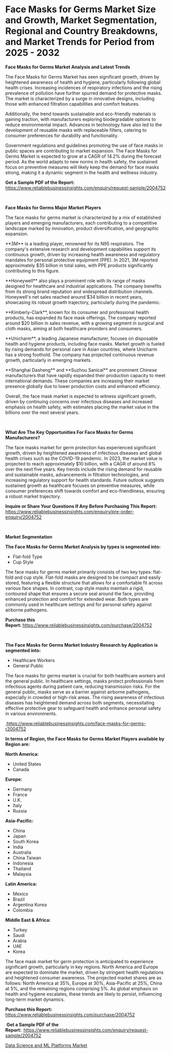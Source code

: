 <p><h1>Face Masks for Germs Market Size and Growth, Market Segmentation, Regional and Country Breakdowns, and Market Trends for Period from 2025 -  2032</h1></p><p><strong>Face Masks for Germs Market Analysis and Latest Trends</strong></p>
<p><p>The Face Masks for Germs Market has seen significant growth, driven by heightened awareness of health and hygiene, particularly following global health crises. Increasing incidences of respiratory infections and the rising prevalence of pollution have further spurred demand for protective masks. The market is characterized by a surge in innovative designs, including those with enhanced filtration capabilities and comfort features. </p><p>Additionally, the trend towards sustainable and eco-friendly materials is gaining traction, with manufacturers exploring biodegradable options to reduce environmental impact. Advances in technology have also led to the development of reusable masks with replaceable filters, catering to consumer preferences for durability and functionality.</p><p>Government regulations and guidelines promoting the use of face masks in public spaces are contributing to market expansion. The Face Masks for Germs Market is expected to grow at a CAGR of 14.2% during the forecast period. As the world adapts to new norms in health safety, the sustained focus on preventive measures will likely keep the demand for face masks strong, making it a dynamic segment in the health and wellness industry.</p></p>
<p><strong>Get a Sample PDF of the Report:&nbsp;</strong> <a href="https://www.reliablebusinessinsights.com/enquiry/request-sample/2004752?utm_campaign=118&utm_medium=2&utm_source=Github&utm_content=ia&utm_term=15012025&utm_id=face-masks-for-germs">https://www.reliablebusinessinsights.com/enquiry/request-sample/2004752</a></p>
<p>&nbsp;</p>
<p><strong>Face Masks for Germs Major Market Players</strong></p>
<p><p>The face masks for germs market is characterized by a mix of established players and emerging manufacturers, each contributing to a competitive landscape marked by innovation, product diversification, and geographic expansion.</p><p>**3M** is a leading player, renowned for its N95 respirators. The company's extensive research and development capabilities support its continuous growth, driven by increasing health awareness and regulatory mandates for personal protective equipment (PPE). In 2021, 3M reported approximately $35 billion in total sales, with PPE products significantly contributing to this figure.</p><p>**Honeywell** also plays a prominent role with its range of masks designed for healthcare and industrial applications. The company benefits from its strong brand reputation and widespread distribution channels. Honeywell's net sales reached around $34 billion in recent years, showcasing its robust growth trajectory, particularly during the pandemic.</p><p>**Kimberly-Clark**, known for its consumer and professional health products, has expanded its face mask offerings. The company reported around $20 billion in sales revenue, with a growing segment in surgical and cloth masks, aiming at both healthcare providers and consumers.</p><p>**Unicharm**, a leading Japanese manufacturer, focuses on disposable health and hygiene products, including face masks. Market growth is fueled by rising demands for personal care in Asian countries, where Unicharm has a strong foothold. The company has projected continuous revenue growth, particularly in emerging markets.</p><p>**Shanghai Dasheng** and **Suzhou Sanical** are prominent Chinese manufacturers that have rapidly expanded their production capacity to meet international demands. These companies are increasing their market presence globally due to lower production costs and enhanced efficiency.</p><p>Overall, the face mask market is expected to witness significant growth, driven by continuing concerns over infectious diseases and increased emphasis on health safety, with estimates placing the market value in the billions over the next several years.</p></p>
<p>&nbsp;</p>
<p><strong>What Are The Key Opportunities For Face Masks for Germs Manufacturers?</strong></p>
<p><p>The face masks market for germ protection has experienced significant growth, driven by heightened awareness of infectious diseases and global health crises such as the COVID-19 pandemic. In 2023, the market value is projected to reach approximately $10 billion, with a CAGR of around 8% over the next five years. Key trends include the rising demand for reusable and sustainable masks, advancements in filtration technologies, and increasing regulatory support for health standards. Future outlook suggests sustained growth as healthcare focuses on preventive measures, while consumer preferences shift towards comfort and eco-friendliness, ensuring a robust market trajectory.</p></p>
<p><strong>Inquire or Share Your Questions If Any Before Purchasing This Report:</strong> <a href="https://www.reliablebusinessinsights.com/enquiry/pre-order-enquiry/2004752?utm_campaign=118&utm_medium=2&utm_source=Github&utm_content=ia&utm_term=15012025&utm_id=face-masks-for-germs">https://www.reliablebusinessinsights.com/enquiry/pre-order-enquiry/2004752</a></p>
<p>&nbsp;</p>
<p><strong>Market Segmentation</strong></p>
<p><strong>The Face Masks for Germs Market Analysis by types is segmented into:</strong></p>
<p><ul><li>Flat-fold Type</li><li>Cup Style</li></ul></p>
<p><p>The face masks for germs market primarily consists of two key types: flat-fold and cup style. Flat-fold masks are designed to be compact and easily stored, featuring a flexible structure that allows for a comfortable fit across various face shapes. In contrast, cup style masks maintain a rigid, contoured shape that ensures a secure seal around the face, providing enhanced protection and comfort for extended wear. Both types are commonly used in healthcare settings and for personal safety against airborne pathogens.</p></p>
<p><strong>Purchase this Report:&nbsp;</strong><a href="https://www.reliablebusinessinsights.com/purchase/2004752?utm_campaign=118&utm_medium=2&utm_source=Github&utm_content=ia&utm_term=15012025&utm_id=face-masks-for-germs">https://www.reliablebusinessinsights.com/purchase/2004752</a></p>
<p>&nbsp;</p>
<p><strong>The Face Masks for Germs Market Industry Research by Application is segmented into:</strong></p>
<p><ul><li>Healthcare Workers</li><li>General Public</li></ul></p>
<p><p>The face masks for germs market is crucial for both healthcare workers and the general public. In healthcare settings, masks protect professionals from infectious agents during patient care, reducing transmission risks. For the general public, masks serve as a barrier against airborne pathogens, especially in crowded or high-risk areas. The rising awareness of infectious diseases has heightened demand across both segments, necessitating effective protective gear to safeguard health and enhance personal safety in various environments.</p></p>
<p><a href="https://www.reliablebusinessinsights.com/face-masks-for-germs-r2004752?utm_campaign=118&utm_medium=2&utm_source=Github&utm_content=ia&utm_term=15012025&utm_id=face-masks-for-germs">&nbsp;https://www.reliablebusinessinsights.com/face-masks-for-germs-r2004752</a></p>
<p><strong>In terms of Region, the Face Masks for Germs Market Players available by Region are:</strong></p>
<p>
    <p> <strong> North America: </strong>
        <ul>
            <li>United States</li>
            <li>Canada</li>
        </ul>
        </p> 
    <p> <strong> Europe: </strong>
        <ul>
            <li>Germany</li>
            <li>France</li>
            <li>U.K.</li>
            <li>Italy</li>
            <li>Russia</li>
        </ul>
        </p> 
    <p> <strong> Asia-Pacific: </strong>
        <ul>
            <li>China</li>
            <li>Japan</li>
            <li>South Korea</li>
            <li>India</li>
            <li>Australia</li>
            <li>China Taiwan</li>
            <li>Indonesia</li>
            <li>Thailand</li>
            <li>Malaysia</li>
        </ul>
        </p> 
    <p> <strong> Latin America: </strong>
        <ul>
            <li>Mexico</li>
            <li>Brazil</li>
            <li>Argentina Korea</li>
            <li>Colombia</li>
        </ul>
        </p> 
    <p> <strong> Middle East & Africa: </strong>
        <ul>
            <li>Turkey</li>
            <li>Saudi</li>
            <li>Arabia</li>
            <li>UAE</li>
            <li>Korea</li>
        </ul>
    </p>
    </p>
<p><p>The face mask market for germ protection is anticipated to experience significant growth, particularly in key regions. North America and Europe are expected to dominate the market, driven by stringent health regulations and heightened consumer awareness. The projected market shares are as follows: North America at 35%, Europe at 30%, Asia-Pacific at 25%, China at 5%, and the remaining regions comprising 5%. As global emphasis on health and hygiene escalates, these trends are likely to persist, influencing long-term market dynamics.</p></p>
<p><strong>Purchase this Report: </strong><a href="https://www.reliablebusinessinsights.com/purchase/2004752?utm_campaign=118&utm_medium=2&utm_source=Github&utm_content=ia&utm_term=15012025&utm_id=face-masks-for-germs">https://www.reliablebusinessinsights.com/purchase/2004752</a></p>
<p>&nbsp;<strong>Get a Sample PDF of the Report:&nbsp;&nbsp;</strong><a href="https://www.reliablebusinessinsights.com/enquiry/request-sample/2004752?utm_campaign=118&utm_medium=2&utm_source=Github&utm_content=ia&utm_term=15012025&utm_id=face-masks-for-germs">https://www.reliablebusinessinsights.com/enquiry/request-sample/2004752</a></p>
<p><strong></strong></p>
<p><p><a href="https://github.com/jaquelynhasenaue8/Market-Research-Report-List-1/blob/main/data-science-and-ml-platforms-market.md?utm_campaign=118&utm_medium=2&utm_source=Github&utm_content=ia&utm_term=15012025&utm_id=face-masks-for-germs">Data Science and ML Platforms Market</a></p></p>